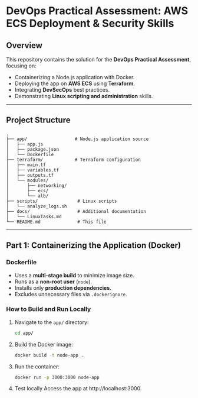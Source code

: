 # DevOps Practical Assessment: AWS ECS Deployment & Security Skills

## **Overview**
This repository contains the solution for the **DevOps Practical Assessment**, focusing on:
- Containerizing a Node.js application with Docker.
- Deploying the app on **AWS ECS** using **Terraform**.
- Integrating **DevSecOps** best practices.
- Demonstrating **Linux scripting and administration** skills.

---

## **Project Structure**
```
.
├── app/                  # Node.js application source
│   ├── app.js
│   ├── package.json
│   └── Dockerfile
├── terraform/            # Terraform configuration
│   ├── main.tf
│   ├── variables.tf
│   ├── outputs.tf
│   └── modules/
│       ├── networking/
│       ├── ecs/
│       └── alb/
├── scripts/               # Linux scripts
│   └── analyze_logs.sh
├── docs/                  # Additional documentation
│   └── LinuxTasks.md
└── README.md              # This file
```

---

## **Part 1: Containerizing the Application (Docker)**

### **Dockerfile**
- Uses a **multi-stage build** to minimize image size.
- Runs as a **non-root user** (`node`).
- Installs only **production dependencies**.
- Excludes unnecessary files via `.dockerignore`.

### **How to Build and Run Locally**
1. Navigate to the `app/` directory:
   ```bash
   cd app/

2. Build the Docker image:
    ```bash
    docker build -t node-app .

3. Run the container:
    ```bash
    docker run -p 3000:3000 node-app

4. Test locally Access the app at http://localhost:3000.